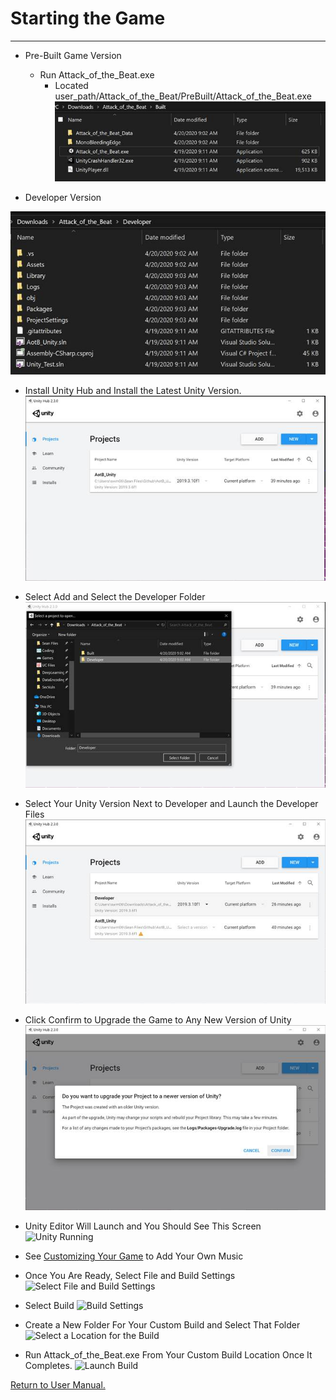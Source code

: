 # __Starting the Game__
___

* Pre-Built Game Version
  * Run Attack_of_the_Beat.exe
    * Located user_path/Attack_of_the_Beat/PreBuilt/Attack_of_the_Beat.exe
![](/Assignments/Senior_Design_2/Assignment_2/Images/4_Built.jpg "Built Version")

* Developer Version

![](/Assignments/Senior_Design_2/Assignment_2/Images/5_Developer.jpg "Developer Version")
  * Install Unity Hub and Install the Latest Unity Version.
![](/Assignments/Senior_Design_2/Assignment_2/Images/6_Unity_Hub.jpg "Unity Hub")
  * Select Add and Select the Developer Folder
![](/Assignments/Senior_Design_2/Assignment_2/Images/7_Select_Folder.jpg "Select Developer Folder")
  * Select Your Unity Version Next to Developer and Launch the Developer Files
![](/Assignments/Senior_Design_2/Assignment_2/Images/8_Launch.jpg "Launch Developer Files")
  * Click Confirm to Upgrade the Game to Any New Version of Unity
![](/Assignments/Senior_Design_2/Assignment_2/Images/9_Set_to_Release.jpg "Set Game to Current Unity Release")
  * Unity Editor Will Launch and You Should See This Screen
![](/Assignments/Senior_Design_2/Assignment_2/Images/10_Unity_Running.jpg "Unity Running")
  * See [Customizing Your Game](https://github.com/WrathOfRa/AotB/tree/master/Assignments/Senior_Design_2/Assignment_2/Customizing_your_Game.md) to Add Your Own Music

  * Once You Are Ready, Select File and Build Settings
![](/Assignments/Senior_Design_2/Assignment_2/Images/12_Build_Game.jpg "Select File and Build Settings")
  * Select Build
![](/Assignments/Senior_Design_2/Assignment_2/Images/13_Build_Settings.jpg "Build Settings")
  * Create a New Folder For Your Custom Build and Select That Folder
![](/Assignments/Senior_Design_2/Assignment_2/Images/14_Build_Location.jpg "Select a Location for the Build")
  * Run Attack_of_the_Beat.exe From Your Custom Build Location Once It Completes.
![](/Assignments/Senior_Design_2/Assignment_2/Images/15_Build_Launch.jpg "Launch Build")


[Return to User Manual.](https://github.com/WrathOfRa/AotB/tree/master/User_Manual.md)
